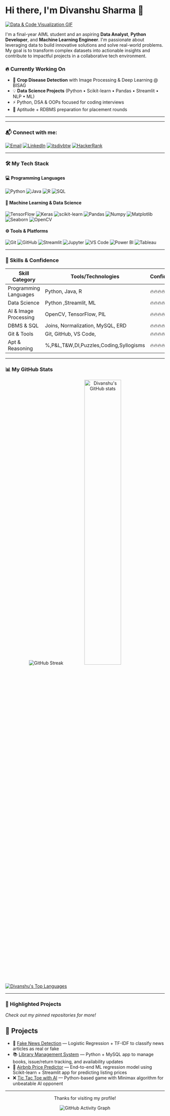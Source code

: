 
# Hi there, I'm Divanshu Sharma 👋

<a href="https://github.com/Divansh06">
  <img align="center" src="https://media.giphy.com/media/qgQUggAC3Pfv687qPC/giphy.gif" alt="Data & Code Visualization GIF" />
</a>

<br/>

I'm a final-year AIML student and an aspiring **Data Analyst**, **Python Developer**, and **Machine Learning Engineer**. I'm passionate about leveraging data to build innovative solutions and solve real-world problems. My goal is to transform complex datasets into actionable insights and contribute to impactful projects in a collaborative tech environment.


### 🔥 Currently Working On

- 🌿 **Crop Disease Detection** with Image Processing & Deep Learning @ BISAG  
- 💡 **Data Science Projects** (Python • Scikit-learn • Pandas • Streamlit • NLP • ML)  
- ⚡ Python, DSA & OOPs focused for coding interviews  
- 🧠 Aptitude + RDBMS preparation for placement rounds

---


---

### 📬 Connect with me:
<p align="left">
  <a href="mailto:Divansh272@gmail.com" target="_blank"><img alt="Email" src="https://img.shields.io/badge/Gmail-D14836?style=for-the-badge&logo=gmail&logoColor=white" /></a>
  <a href="https://www.linkedin.com/in/divanshu-sharma-4b96751bb/" target="_blank"><img alt="LinkedIn" src="https://img.shields.io/badge/LinkedIn-0077B5?style=for-the-badge&logo=linkedin&logoColor=white" /></a>
   <a href="https://www.instagram.com/itsdivbtw/?next=%2F" target="_blank"><img alt="itsdivbtw" src="https://img.shields.io/badge/itsdivbtw-E4405F?style=for-the-badge" /></a>
  <a href="https://www.hackerrank.com/profile/Divansh_06" target="_blank"><img alt="HackerRank" src="https://img.shields.io/badge/-HackerRank-2EC866?style=for-the-badge&logo=HackerRank&logoColor=white" /></a>
</p>

---

### 🛠️ My Tech Stack

#### 💻 Programming Languages
<p align="left">
  <img src="https://img.shields.io/badge/Python-3776AB?style=for-the-badge&logo=python&logoColor=white" alt="Python"/>
  <img src="https://img.shields.io/badge/Java-ED8B00?style=for-the-badge&logo=openjdk&logoColor=white" alt="Java"/>
  <img src="https://img.shields.io/badge/R-276DC3?style=for-the-badge&logo=r&logoColor=white" alt="R"/>
  <img src="https://img.shields.io/badge/SQL-4479A1?style=for-the-badge&logo=postgresql&logoColor=white" alt="SQL"/>
</p>

#### 🧠 Machine Learning & Data Science
<p align="left">
  <img src="https://img.shields.io/badge/TensorFlow-FF6F00?style=for-the-badge&logo=tensorflow&logoColor=white" alt="TensorFlow"/>
  <img src="https://img.shields.io/badge/Keras-D00000?style=for-the-badge&logo=keras&logoColor=white" alt="Keras"/>
  <img src="https://img.shields.io/badge/scikit--learn-F7931E?style=for-the-badge&logo=scikit-learn&logoColor=white" alt="scikit-learn"/>
  <img src="https://img.shields.io/badge/Pandas-150458?style=for-the-badge&logo=pandas&logoColor=white" alt="Pandas"/>
  <img src="https://img.shields.io/badge/Numpy-013243?style=for-the-badge&logo=numpy&logoColor=white" alt="Numpy"/>
  <img src="https://img.shields.io/badge/Matplotlib-3776AB?style=for-the-badge&logo=matplotlib&logoColor=white" alt="Matplotlib"/>
  <img src="https://img.shields.io/badge/Seaborn-336699?style=for-the-badge&logo=python&logoColor=white" alt="Seaborn"/>
  <img src="https://img.shields.io/badge/OpenCV-5C3EE8?style=for-the-badge&logo=opencv&logoColor=white" alt="OpenCV"/>
</p>

#### ⚙️ Tools & Platforms
<p align="left">
  <img src="https://img.shields.io/badge/Git-F05032?style=for-the-badge&logo=git&logoColor=white" alt="Git"/>
  <img src="https://img.shields.io/badge/GitHub-181717?style=for-the-badge&logo=github&logoColor=white" alt="GitHub"/>
  <img src="https://img.shields.io/badge/Streamlit-FF4B4B?style=for-the-badge&logo=streamlit&logoColor=white" alt="Streamlit"/>
  <img src="https://img.shields.io/badge/Jupyter-F37626?style=for-the-badge&logo=jupyter&logoColor=white" alt="Jupyter"/>
  <img src="https://img.shields.io/badge/VS_Code-007ACC?style=for-the-badge&logo=visual-studio-code&logoColor=white" alt="VS Code"/>
  <img src="https://img.shields.io/badge/Power_BI-F2C811?style=for-the-badge&logo=powerbi&logoColor=black" alt="Power BI"/>
  <img src="https://img.shields.io/badge/Tableau-E97627?style=for-the-badge&logo=tableau&logoColor=white" alt="Tableau"/>
</p>

---
### 🧠 Skills & Confidence

| Skill Category         |     Tools/Technologies                |  Confidence  |
|------------------------|---------------------------------------|--------------|
| Programming Languages  | Python, Java, R                       | 🔥🔥🔥🔥🔥 |
| Data Science           | Python ,Streamlit, ML                 | 🔥🔥🔥🔥   |
| AI & Image Processing  | OpenCV, TensorFlow, PIL               | 🔥🔥🔥🔥   |
| DBMS & SQL             | Joins, Normalization, MySQL, ERD      | 🔥🔥🔥🔥   |
| Git & Tools            | Git, GitHub, VS Code,                 | 🔥🔥🔥🔥🔥 |
|Apt & Reasoning         | %,P&L,T&W,DI,Puzzles,Coding,Syllogisms| 🔥🔥🔥🔥   |


---
### 📊 My GitHub Stats
<p align="center">
 <p align="center">
  <img src="https://github-readme-streak-stats.herokuapp.com?user=Divansh06&theme=radical&border_radius=5" alt="GitHub Streak" />
  <img src="https://github-readme-stats.vercel.app/api?username=Divansh06&show_icons=true&theme=radical&rank_icon=github" alt="Divanshu's GitHub stats" width="48%"/>
</p>
  <br/>
  <a href="https://github.com/Divansh06/github-readme-stats">
    <img align="center" src="https://github-readme-stats.vercel.app/api/top-langs/?username=Divansh06&layout=compact&langs_count=8&theme=dracula" alt="Divanshu's Top Languages"/>
  </a>
</p>

---

### 🚀 Highlighted Projects
*Check out my pinned repositories for more!*
## 🚀 Projects

- 📰 [Fake News Detection](https://github.com/Divansh06/fake-news-detection) — Logistic Regression + TF-IDF to classify news articles as real or fake  
- 📚 [Library Management System](https://github.com/Divansh06/library-management-system) — Python + MySQL app to manage books, issue/return tracking, and availability updates  
- 🧮 [Airbnb Price Predictor](https://github.com/Divansh06/airbnb-price-prediction) — End-to-end ML regression model using Scikit-learn + Streamlit app for predicting listing prices
- ❌ [Tic Tac Toe with AI](https://github.com/Divansh06/tic-tac-toe-ai) — Python-based game with Minimax algorithm for unbeatable AI opponent



---

<p align="center">
  Thanks for visiting my profile!
</p>

<p align="center">
  <img src="https://github-activity-graph.vercel.app/graph?username=Divansh06&theme=react-dark" alt="GitHub Activity Graph" />
</p>
